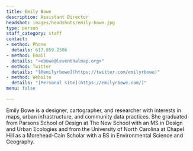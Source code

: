 ```yaml
---
title: Emily Bowe
description: Assistant Director
headshot: images/headshots/emily-bowe.jpg
type: person
staff_category: staff
contact:
- method: Phone
  details: 617.859.2506
- method: Email
  details: "<ebowe@leventhalmap.org>"
- method: Twitter
  details: "[@emilyrbowe](https://twitter.com/emilyrbowe)"
- method: Website
  details: "[Personal site](https://emilyrbowe.com/)"
menu: false

---
```

Emily Bowe is a designer, cartographer, and researcher with interests in maps, urban infrastructure, and community data practices. She graduated from Parsons School of Design at The New School with an MS in Design and Urban Ecologies and from the University of North Carolina at Chapel Hill as a Morehead-Cain Scholar with a BS in Environmental Science and Geography. 
